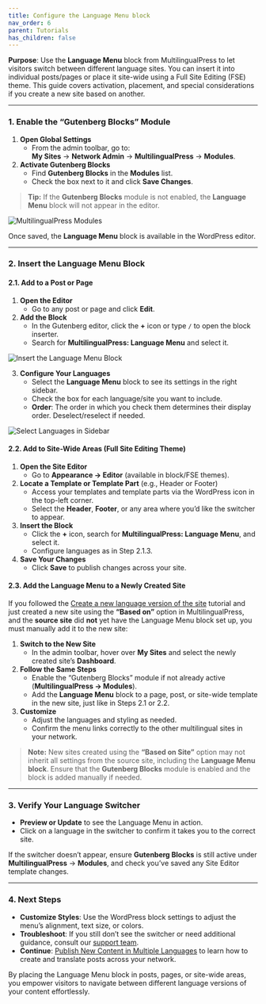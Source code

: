```yaml
---
title: Configure the Language Menu block
nav_order: 6
parent: Tutorials
has_children: false
---
```



**Purpose**: Use the **Language Menu** block from MultilingualPress to let visitors switch between different language sites. You can insert it into individual posts/pages or place it site-wide using a Full Site Editing (FSE) theme. This guide covers activation, placement, and special considerations if you create a new site based on another.

---

### 1. Enable the “Gutenberg Blocks” Module

1. **Open Global Settings**
   - From the admin toolbar, go to:  
     **My Sites** → **Network Admin** → **MultilingualPress** → **Modules**.
2. **Activate Gutenberg Blocks**
   - Find **Gutenberg Blocks** in the **Modules** list.  
   - Check the box next to it and click **Save Changes**.

> **Tip:** If the **Gutenberg Blocks** module is not enabled, the **Language Menu** block will not appear in the editor.

![MultilingualPress Modules](https://multilingualpress.org/wp-content/uploads/sites/12/2022/10/image5.png)

Once saved, the **Language Menu** block is available in the WordPress editor.

---

### 2. Insert the Language Menu Block

#### 2.1. Add to a Post or Page

1. **Open the Editor**
    - Go to any post or page and click **Edit**.
2. **Add the Block**
    - In the Gutenberg editor, click the **+** icon or type `/` to open the block inserter.
    - Search for **MultilingualPress: Language Menu** and select it.

![Insert the Language Menu Block](https://multilingualpress.org/wp-content/uploads/sites/12/2022/10/image2.png)

3. **Configure Your Languages**
    - Select the **Language Menu** block to see its settings in the right sidebar.
    - Check the box for each language/site you want to include.
    - **Order**: The order in which you check them determines their display order. Deselect/reselect if needed.

![Select Languages in Sidebar](https://multilingualpress.org/wp-content/uploads/sites/12/2022/10/image3.png)

#### 2.2. Add to Site-Wide Areas (Full Site Editing Theme)

1. **Open the Site Editor**
    - Go to **Appearance → Editor** (available in block/FSE themes).
2. **Locate a Template or Template Part** (e.g., Header or Footer)
    - Access your templates and template parts via the WordPress icon in the top-left corner.
    - Select the **Header**, **Footer**, or any area where you’d like the switcher to appear.
3. **Insert the Block**
    - Click the **+** icon, search for **MultilingualPress: Language Menu**, and select it.
    - Configure languages as in Step 2.1.3.
4. **Save Your Changes**
    - Click **Save** to publish changes across your site.

#### 2.3. Add the Language Menu to a Newly Created Site

If you followed the [Create a new language version of the site](#create-new-language-site) tutorial and just created a new site using the **“Based on”** option in MultilingualPress, and the **source site** did **not** yet have the Language Menu block set up, you must manually add it to the new site:

1. **Switch to the New Site**
    - In the admin toolbar, hover over **My Sites** and select the newly created site’s **Dashboard**.
2. **Follow the Same Steps**
    - Enable the “Gutenberg Blocks” module if not already active (**MultilingualPress → Modules**).  
    - Add the **Language Menu** block to a page, post, or site-wide template in the new site, just like in Steps 2.1 or 2.2.
3. **Customize**
    - Adjust the languages and styling as needed.
    - Confirm the menu links correctly to the other multilingual sites in your network.

> **Note:** New sites created using the **“Based on Site”** option may not inherit all settings from the source site, including the **Language Menu block**. Ensure that the **Gutenberg Blocks** module is enabled and the block is added manually if needed.

---

### 3. Verify Your Language Switcher

- **Preview or Update** to see the Language Menu in action.  
- Click on a language in the switcher to confirm it takes you to the correct site.

If the switcher doesn’t appear, ensure **Gutenberg Blocks** is still active under **MultilingualPress** → **Modules**, and check you’ve saved any Site Editor template changes.

---

### 4. Next Steps

- **Customize Styles**: Use the WordPress block settings to adjust the menu’s alignment, text size, or colors.  
- **Troubleshoot**: If you still don’t see the switcher or need additional guidance, consult our [support team](https://multilingualpress.org/support/).
- **Continue**: [Publish New Content in Multiple Languages](#step6) to learn how to create and translate posts across your network.

By placing the Language Menu block in posts, pages, or site-wide areas, you empower visitors to navigate between different language versions of your content effortlessly.
